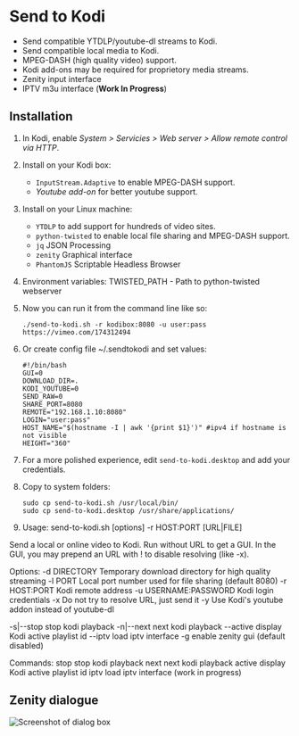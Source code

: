 # Send to Kodi 

* Send compatible YTDLP/youtube-dl streams to Kodi.
* Send compatible local media to Kodi.
* MPEG-DASH (high quality video) support.
* Kodi add-ons may be required for proprietory media streams.
* Zenity input interface 
* IPTV m3u interface (__Work In Progress__)

## Installation

1. In Kodi, enable *System > Servicies > Web server > Allow remote control via HTTP*.

1. Install on your Kodi box:
   * `InputStream.Adaptive` to enable MPEG-DASH support.
   * *Youtube add-on* for better youtube support.

1. Install on your Linux machine:
   * `YTDLP` to add support for hundreds of video sites.
   * `python-twisted` to enable local file sharing and MPEG-DASH support.
   * `jq`                      JSON Processing
   * `zenity`                  Graphical interface
   * `PhantomJS`               Scriptable Headless Browser

1. Environment variables: TWISTED_PATH - Path to python-twisted webserver

1. Now you can run it from the command line like so:

       ./send-to-kodi.sh -r kodibox:8080 -u user:pass https://vimeo.com/174312494

1. Or create config file ~/.sendtokodi and set values:

       #!/bin/bash
       GUI=0
       DOWNLOAD_DIR=.
       KODI_YOUTUBE=0
       SEND_RAW=0
       SHARE_PORT=8080
       REMOTE="192.168.1.10:8080"
       LOGIN="user:pass"
       HOST_NAME="$(hostname -I | awk '{print $1}')" #ipv4 if hostname is not visible
       HEIGHT="360"

1. For a more polished experience, edit `send-to-kodi.desktop` and add your credentials.

1. Copy to system folders:

       sudo cp send-to-kodi.sh /usr/local/bin/
       sudo cp send-to-kodi.desktop /usr/share/applications/

1. Usage: send-to-kodi.sh [options] -r HOST:PORT [URL|FILE]

Send a local or online video to Kodi. Run without URL to get a GUI.
In the GUI, you may prepend an URL with ! to disable resolving (like -x).

Options:
  -d DIRECTORY           Temporary download directory for high quality streaming
  -l PORT                Local port number used for file sharing (default 8080)
  -r HOST:PORT           Kodi remote address
  -u USERNAME:PASSWORD   Kodi login credentials
  -x                     Do not try to resolve URL, just send it
  -y                     Use Kodi's youtube addon instead of youtube-dl

  -s|--stop              stop kodi playback
  -n|--next              next kodi playback
  --active               display Kodi active playlist id
  --iptv                 load iptv interface
  -g                     enable zenity gui (default disabled)

Commands:
  stop                   stop kodi playback
  next                   next kodi playback
  active                 display Kodi active playlist id
  iptv                   load iptv interface (work in progress)

## Zenity dialogue

 ![Screenshot of dialog box](https://user-images.githubusercontent.com/7693838/119225728-d94f1000-bb05-11eb-9ff2-5a32d2974f55.png)
